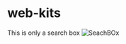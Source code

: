 # web-kits

This is only a search box
![SeachBOx](https://github.com/naeemcse/web-kits/assets/83476865/1c85ba7a-e17a-43fa-aef4-93323bf4b1a9)
